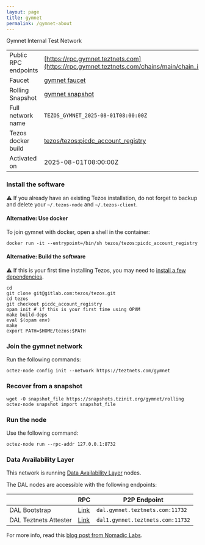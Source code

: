 ```yaml
---
layout: page
title: gymnet
permalink: /gymnet-about
---
```


Gymnet Internal Test Network

| | |
|-------|---------------------|
| Public RPC endpoints | [https://rpc.gymnet.teztnets.com](https://rpc.gymnet.teztnets.com/chains/main/chain_id)<br/> |
| Faucet | [gymnet faucet](https://faucet.gymnet.teztnets.com) |
| Rolling Snapshot | [gymnet snapshot](https://snapshots.tzinit.org/gymnet/rolling) |
| Full network name | `TEZOS_GYMNET_2025-08-01T08:00:00Z` |
| Tezos docker build | [tezos/tezos:picdc_account_registry](https://hub.docker.com/r/tezos/tezos/tags?page=1&ordering=last_updated&name=picdc_account_registry) |
| Activated on | 2025-08-01T08:00:00Z |





### Install the software

⚠️  If you already have an existing Tezos installation, do not forget to backup and delete your `~/.tezos-node` and `~/.tezos-client`.



#### Alternative: Use docker

To join gymnet with docker, open a shell in the container:

```
docker run -it --entrypoint=/bin/sh tezos/tezos:picdc_account_registry
```


#### Alternative: Build the software

⚠️  If this is your first time installing Tezos, you may need to [install a few dependencies](https://tezos.gitlab.io/introduction/howtoget.html#setting-up-the-development-environment-from-scratch).

```
cd
git clone git@gitlab.com:tezos/tezos.git
cd tezos
git checkout picdc_account_registry
opam init # if this is your first time using OPAM
make build-deps
eval $(opam env)
make
export PATH=$HOME/tezos:$PATH
```

### Join the gymnet network

Run the following commands:

```
octez-node config init --network https://teztnets.com/gymnet

```


### Recover from a snapshot

```
wget -O snapshot_file https://snapshots.tzinit.org/gymnet/rolling
octez-node snapshot import snapshot_file
```


### Run the node

Use the following command:

```
octez-node run --rpc-addr 127.0.0.1:8732
```




### Data Availability Layer

This network is running [Data Availability Layer](https://tezos.gitlab.io/shell/dal.html) nodes.


The DAL nodes are accessible with the following endpoints:

| | RPC | P2P Endpoint |
|------------|---------|--------------|
| DAL Bootstrap | [Link](https://dal-bootstrap-rpc.gymnet.teztnets.com/p2p/gossipsub/scores) | `dal.gymnet.teztnets.com:11732` |
| DAL Teztnets Attester | [Link](https://dal-attester-rpc.gymnet.teztnets.com/p2p/gossipsub/scores) | `dal1.gymnet.teztnets.com:11732` |


For more info, read this [blog post from Nomadic Labs](https://research-development.nomadic-labs.com/data-availability-layer-tezos.html).



